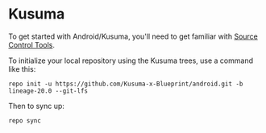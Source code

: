 Kusuma
===========

To get started with Android/Kusuma, you'll need to get familiar with [Source Control Tools](https://source.android.com/setup/develop).

To initialize your local repository using the Kusuma trees, use a command like this:
```
repo init -u https://github.com/Kusuma-x-Blueprint/android.git -b lineage-20.0 --git-lfs
```
Then to sync up:
```
repo sync
